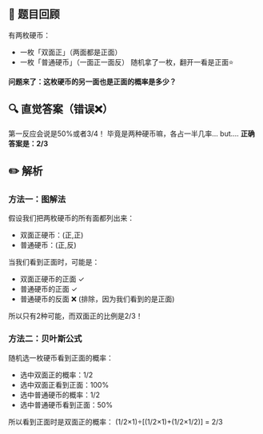 ## 💭 题目回顾

有两枚硬币：
- 一枚「双面正」（两面都是正面）
- 一枚「普通硬币」（一面正一面反）
随机拿了一枚，翻开一看是正面⭐️

**问题来了：这枚硬币的另一面也是正面的概率是多少？**

## 🔍 直觉答案（错误❌）

第一反应会说是50%或者3/4！
毕竟是两种硬币嘛，各占一半几率...
but....
**正确答案是：2/3** 

## ✏️ 解析

### 方法一：图解法

假设我们把两枚硬币的所有面都列出来：
- 双面正硬币：(正,正)
- 普通硬币：(正,反)

当我们看到正面时，可能是：
- 双面正硬币的正面 ✓
- 普通硬币的正面 ✓
- 普通硬币的反面 ❌ (排除，因为我们看到的是正面)

所以只有2种可能，而双面正的比例是2/3！

### 方法二：贝叶斯公式

随机选一枚硬币看到正面的概率：
- 选中双面正的概率：1/2
- 选中双面正看到正面：100%
- 选中普通硬币的概率：1/2
- 选中普通硬币看到正面：50%

所以看到正面时是双面正的概率：
(1/2×1)÷[(1/2×1)+(1/2×1/2)] = 2/3
